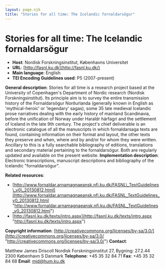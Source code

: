 ```yaml
---
layout: page.njk
title: "Stories for all time: The Icelandic fornaldarsögur"
---
```

# Stories for all time: The Icelandic fornaldarsögur
* **Host**: Nordisk Forskningsinstitut, Københavns Universitet
* **URL**: [http://fasnl.ku.dk](http://fasnl.ku.dk/)
* **Main language**: English
* **TEI Encoding Guidelines used**: P5 (2007-present)


**General description**: Stories for all time is a research project based at the University of Copenhagen's Department of Nordic research (Nordisk Forskningsinstitut). Its principle aim is to survey the entire transmission history of the Fornaldarsögur Norðurlanda (generally known in English as 'mythical-heroic' or 'legendary' sagas), some 35 late medieval Icelandic prose narratives dealing with the early history of mainland Scandinavia, before the unification of Norway under Haraldr hárfagri and the settlement of Iceland in the late 9th century. The project's chief deliverable is an electronic catalogue of all the manuscripts in which fornaldarsaga texts are found, containing information on their format and layout, the other texts they preserve and when, where and by and/or for whom they were written. Ancillary to this is a fully searchable bibliography of editions, translations and secondary material pertaining to the fornaldarsögur. Both are regularly updated and available on the present website.
**Implementation description**: Electronic transcriptions, manuscript descriptions and bibliography of the Icelandic "fornaldarsögur".



**Related resources**:


* [http://www.fornaldar.arnamagnaeansk.nfi.ku.dk/FASNL\_TextGuidelines\_v0\_20130812.html](http://www.fornaldar.arnamagnaeansk.nfi.ku.dk/FASNL_TextGuidelines_v0_20130812.html "http://www.fornaldar.arnamagnaeansk.nfi.ku.dk/FASNL_TextGuidelines_v0_20130812.html")
* [http://fasnl.ku.dk/texts/intro.aspx](http://fasnl.ku.dk/texts/intro.aspx "http://fasnl.ku.dk/texts/intro.aspx")



**Copyright information**: [http://creativecommons.org/licenses/by-sa/3.0/](http://creativecommons.org/licenses/by-sa/3.0/ "http://creativecommons.org/licenses/by-sa/3.0/")
**Contact**:


Matthew James Driscoll
Nordisk Forskningsinstitut
27, Bygning: 27.2.44
2300 København S
Danmark
**Telephone**: +45 35 32 84 71
**Fax**: +45 35 32 84 68
**Email**: [mjd@hum.ku.dk](mailto:mjd@hum.ku.dk "mjd@hum.ku.dk")